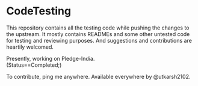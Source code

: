 # CodeTesting
<This is a junk repo>

This repository contains all the testing code while pushing the changes to the upstream.
It mostly contains READMEs and some other untested code for testing and reviewing purposes.
And suggestions and contributions are heartily welcomed.

Presently, working on Pledge-India.  
(Status==Completed;)

To contribute, ping me anywhere. Available everywhere by @utkarsh2102.
